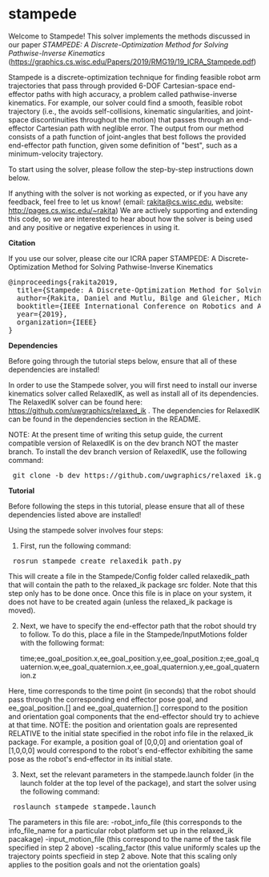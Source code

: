 # stampede


Welcome to Stampede! This solver implements the methods discussed in our paper <i> STAMPEDE: A Discrete-Optimization Method for Solving Pathwise-Inverse Kinematics </i> (https://graphics.cs.wisc.edu/Papers/2019/RMG19/19_ICRA_Stampede.pdf)


Stampede is a discrete-optimization technique for finding feasible robot arm trajectories that pass through provided 6-DOF Cartesian-space end-effector paths with high accuracy, a problem called pathwise-inverse kinematics. For example, our solver could find a smooth, feasible robot trajectory (i.e., the avoids self-collisions, kinematic singularities, and joint-space discontinuities throughout the motion) that passes through an end-effector Cartesian path with neglible error.  The output
from our method consists of a path function of joint-angles that best follows the provided end-effector path function, given some definition of "best", such as a minimum-velocity trajectory.    

To start using the solver, please follow the step-by-step instructions down below.

If anything with the solver is not working as expected, or if you have any feedback, feel free to let us know! (email: rakita@cs.wisc.edu, website: http://pages.cs.wisc.edu/~rakita)
We are actively supporting and extending this code, so we are interested to hear about how the solver is being used and any positive or negative experiences in using it.

<b> Citation </b>

If you use our solver, please cite our ICRA paper STAMPEDE: A Discrete-Optimization Method for Solving Pathwise-Inverse Kinematics

<pre>
@inproceedings{rakita2019,
  title={Stampede: A Discrete-Optimization Method for Solving Pathwise-Inverse Kinematics},
  author={Rakita, Daniel and Mutlu, Bilge and Gleicher, Michael},
  booktitle={IEEE International Conference on Robotics and Automation (ICRA)},
  year={2019},
  organization={IEEE}
}
</pre>


<b> Dependencies </b>

Before going through the tutorial steps below, ensure that all of these dependencies are installed!

In order to use the Stampede solver, you will first need to install our inverse kinematics solver called RelaxedIK, as well as install all of its dependencies.  The RelaxedIK solver can be found here: https://github.com/uwgraphics/relaxed_ik .  The dependencies for RelaxedIK can be found in the dependencies section in the README.

NOTE: At the present time of writing this setup guide, the current compatible version of RelaxedIK is on the dev branch NOT the master branch.  To install the dev branch version of RelaxedIK, use the following command:

<pre> git clone -b dev https://github.com/uwgraphics/relaxed_ik.git </pre>


<b> Tutorial </b>

Before following the steps in this tutorial, please ensure that all of these dependencies listed above are installed!

Using the stampede solver involves four steps:

1. First, run the following command:
<pre> rosrun stampede create_relaxedik_path.py  </pre>

This will create a file in the Stampede/Config folder called relaxedik_path that will contain the path to the relaxed_ik package src folder.  Note that this step only has to be done once.  Once this file is in place on your system, it does not have to be created again (unless the relaxed_ik package is moved).  


2. Next, we have to specify the end-effector path that the robot should try to follow.  To do this, place a file in the Stampede/InputMotions folder with the following format:

      time;ee_goal_position.x,ee_goal_position.y,ee_goal_position.z;ee_goal_quaternion.w,ee_goal_quaternion.x,ee_goal_quaternion.y,ee_goal_quaternion.z

  Here, time corresponds to the time point (in seconds) that the robot should pass through the corresponding end effector       pose goal, and ee_goal_position.[] and ee_goal_quaternion.[] correspond to the position and orientation goal components       that the end-effector should try to achieve at that time.  NOTE: the position and orientation goals are represented           RELATIVE to the initial state specified in the robot info file in the relaxed_ik package.  For example, a position goal of   [0,0,0] and orientation goal of [1,0,0,0] would correspond to the robot's end-effector exhibiting the same pose as the       robot's end-effector in its initial state.

3. Next, set the relevant parameters in the stampede.launch folder (in the launch folder at the top level of the package), and start the solver using the following command:

<pre> roslaunch stampede stampede.launch  </pre>

The parameters in this file are:
-robot_info_file  (this corresponds to the info_file_name for a particular robot platform set up in the relaxed_ik pacakage)
-input_motion_file  (this correspond to the name of the task file specified in step 2 above)
-scaling_factor (this value uniformly scales up the trajectory points specfieid in step 2 above.  Note that this scaling only applies to the position goals and not the orientation goals)







